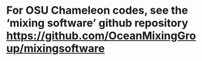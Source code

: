 
# For OSU Chameleon codes, see the ‘mixing software’ github repository <https://github.com/OceanMixingGroup/mixingsoftware>